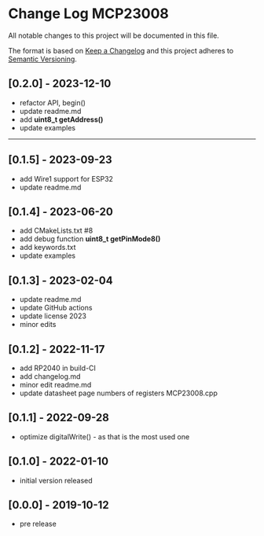 # Change Log MCP23008

All notable changes to this project will be documented in this file.

The format is based on [Keep a Changelog](http://keepachangelog.com/)
and this project adheres to [Semantic Versioning](http://semver.org/).


## [0.2.0] - 2023-12-10
- refactor API, begin()
- update readme.md
- add **uint8_t getAddress()**
- update examples

----

## [0.1.5] - 2023-09-23
- add Wire1 support for ESP32
- update readme.md

## [0.1.4] - 2023-06-20
- add CMakeLists.txt #8
- add debug function **uint8_t getPinMode8()**
- add keywords.txt
- update examples

## [0.1.3] - 2023-02-04
- update readme.md
- update GitHub actions
- update license 2023
- minor edits

## [0.1.2] - 2022-11-17
- add RP2040 in build-CI
- add changelog.md
- minor edit readme.md
- update datasheet page numbers of registers MCP23008.cpp

## [0.1.1] - 2022-09-28 
- optimize digitalWrite() - as that is the most used one

## [0.1.0] - 2022-01-10
- initial version released

## [0.0.0] - 2019-10-12
- pre release